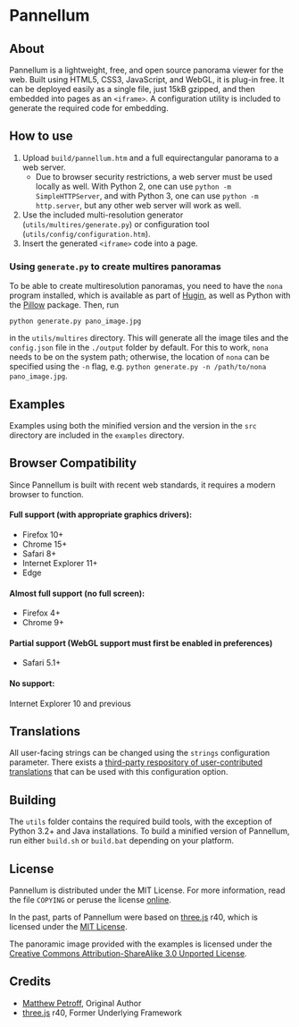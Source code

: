 # Pannellum

## About

Pannellum is a lightweight, free, and open source panorama viewer for the web. Built using HTML5, CSS3, JavaScript, and WebGL, it is plug-in free. It can be deployed easily as a single file, just 15kB gzipped, and then embedded into pages as an `<iframe>`. A configuration utility is included to generate the required code for embedding.

## How to use
1. Upload `build/pannellum.htm` and a full equirectangular panorama to a web server.
    * Due to browser security restrictions, a web server must be used locally as well. With Python 2, one can use `python -m SimpleHTTPServer`, and with Python 3, one can use `python -m http.server`, but any other web server will work as well.
2. Use the included multi-resolution generator (`utils/multires/generate.py`) or configuration tool (`utils/config/configuration.htm`).
3. Insert the generated `<iframe>` code into a page.

### Using `generate.py` to create multires panoramas
To be able to create multiresolution panoramas, you need to have the `nona` program installed, which is available as part of [Hugin](http://hugin.sourceforge.net/), as well as Python with the [Pillow](https://pillow.readthedocs.org/) package. Then, run

```
python generate.py pano_image.jpg
```

in the `utils/multires` directory. This will generate all the image tiles and the `config.json` file in the `./output` folder by default. For this to work, `nona` needs to be on the system path; otherwise, the location of `nona` can be specified using the `-n` flag, e.g. `python generate.py -n /path/to/nona pano_image.jpg`.

## Examples

Examples using both the minified version and the version in the `src` directory are included in the `examples` directory.

## Browser Compatibility

Since Pannellum is built with recent web standards, it requires a modern browser to function.

#### Full support (with appropriate graphics drivers):
* Firefox 10+
* Chrome 15+
* Safari 8+
* Internet Explorer 11+
* Edge

#### Almost full support (no full screen):
* Firefox 4+
* Chrome 9+

#### Partial support (WebGL support must first be enabled in preferences)

* Safari 5.1+

#### No support:
Internet Explorer 10 and previous

## Translations

All user-facing strings can be changed using the `strings` configuration parameter. There exists a [third-party respository of user-contributed translations](https://github.com/DanielBiegler/pannellum-translation) that can be used with this configuration option.

## Building
The `utils` folder contains the required build tools, with the exception of Python 3.2+ and Java installations. To build a minified version of Pannellum, run either `build.sh` or `build.bat` depending on your platform.

## License
Pannellum is distributed under the MIT License. For more information, read the file `COPYING` or peruse the license [online](https://github.com/mpetroff/pannellum/blob/master/COPYING).

In the past, parts of Pannellum were based on [three.js](https://github.com/mrdoob/three.js) r40, which is licensed under the [MIT License](https://github.com/mrdoob/three.js/blob/44a8652c37e576d51a7edd97b0f99f00784c3db7/LICENSE).

The panoramic image provided with the examples is licensed under the [Creative Commons Attribution-ShareAlike 3.0 Unported License](http://creativecommons.org/licenses/by-sa/3.0/).

## Credits

* [Matthew Petroff](http://mpetroff.net/), Original Author
* [three.js](https://github.com/mrdoob/three.js) r40, Former Underlying Framework

